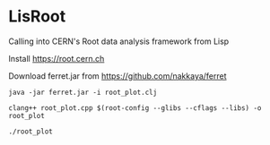 # LisRoot
Calling into CERN's Root data analysis framework from Lisp

Install https://root.cern.ch

Download ferret.jar from https://github.com/nakkaya/ferret

```
java -jar ferret.jar -i root_plot.clj
```

```
clang++ root_plot.cpp $(root-config --glibs --cflags --libs) -o root_plot
```

```
./root_plot
```
